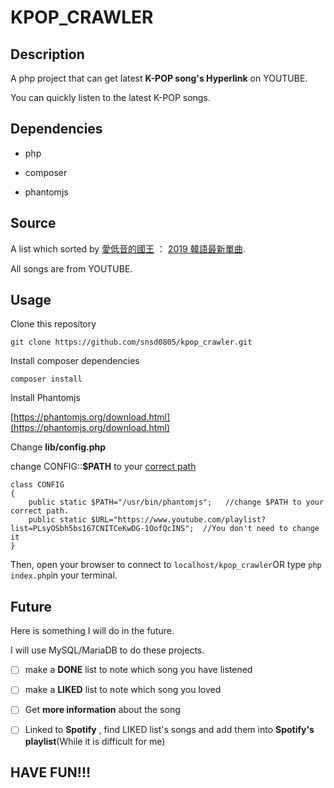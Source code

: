 # KPOP_CRAWLER

## Description

A php project that can get latest **K-POP song's Hyperlink** on YOUTUBE.

You can quickly listen to the latest K-POP songs.

## Dependencies

- php

- composer

- phantomjs


## Source


A list which sorted by [愛低音的國王](%5Bhttps://www.youtube.com/channel/UC21nz3_MesPLqtDqwdvnoxA%5D(https://www.youtube.com/channel/UC21nz3_MesPLqtDqwdvnoxA)) ：  [2019 韓語最新單曲](https://www.youtube.com/watch?v=5CcVngv5ALw&list=PLsyOSbh5bs167CNITCeKwDG-1OofQcINS).

All songs are from YOUTUBE.



## Usage


Clone this repository

```
git clone https://github.com/snsd0805/kpop_crawler.git
```

Install composer dependencies

```
composer install
```

Install Phantomjs

[https://phantomjs.org/download.html](https://phantomjs.org/download.html)



Change **lib/config.php**

change CONFIG::**$PATH** to your <u>correct path</u>

```
class CONFIG
{
    public static $PATH="/usr/bin/phantomjs";   //change $PATH to your correct path.
    public static $URL="https://www.youtube.com/playlist?list=PLsyOSbh5bs167CNITCeKwDG-1OofQcINS";  //You don't need to change it
}
```

Then, open your browser to connect to `localhost/kpop_crawler`OR type `php index.php`in your terminal.

## Future


Here is something I will do in the future.

I will use MySQL/MariaDB to do these projects.

- [ ] make a **DONE** list to note which song you have listened

- [ ] make a **LIKED** list to note which song you loved

- [ ] Get **more information** about the song

- [ ] Linked to **Spotify** , find LIKED list's songs and add them into **Spotify's playlist**(While it is difficult for me)

## HAVE FUN!!!
